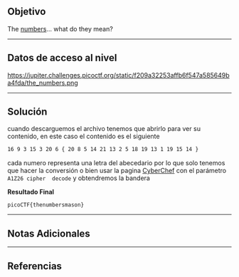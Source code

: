 ## Objetivo 

The [numbers](https://jupiter.challenges.picoctf.org/static/f209a32253affb6f547a585649ba4fda/the_numbers.png)... what do they mean?

---
## Datos de acceso al nivel 

https://jupiter.challenges.picoctf.org/static/f209a32253affb6f547a585649ba4fda/the_numbers.png

---
## Solución 

cuando descarguemos el archivo tenemos que abrirlo para ver su contenido, en este caso el contenido es el siguiente 

``` bash
16 9 3 15 3 20 6 { 20 8 5 14 21 13 2 5 18 19 13 1 19 15 14 }
```

cada numero representa una letra del abecedario por lo que solo tenemos que hacer la conversión o bien usar la pagina [CyberChef](https://gchq.github.io/CyberChef/) con el parámetro `A1Z26 cipher  decode` y obtendremos la bandera 

**Resultado Final**
```
picoCTF{thenumbersmason}
```

---
## Notas Adicionales 

---
## Referencias 